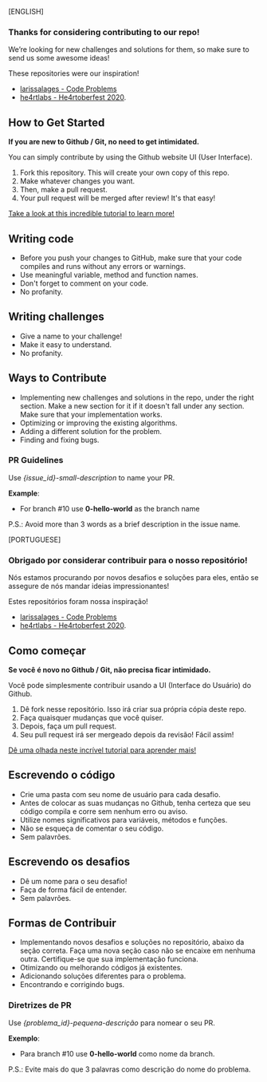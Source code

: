 [ENGLISH]

### Thanks for considering contributing to our repo!

We’re looking for new challenges and solutions for them, so make sure to send us some awesome ideas!

These repositories were our inspiration!

- [larissalages - Code Problems](https://github.com/larissalages/code_problems)
- [he4rtlabs - He4rtoberfest 2020](https://github.com/he4rtlabs/he4rtoberfest-2020).

## How to Get Started

**If you are new to Github / Git, no need to get intimidated.**

You can simply contribute by using the Github website UI (User Interface).

1. Fork this repository. This will create your own copy of this repo.
2. Make whatever changes you want.
3. Then, make a pull request.
4. Your pull request will be merged after review! It's that easy!

[Take a look at this incredible tutorial to learn more!](https://github.com/firstcontributions/first-contributions)

## Writing code

- Before you push your changes to GitHub, make sure that your code compiles and runs without any errors or warnings.
- Use meaningful variable, method and function names.
- Don't forget to comment on your code.
- No profanity.

## Writing challenges

- Give a name to your challenge!
- Make it easy to understand.
- No profanity.

## Ways to Contribute

- Implementing new challenges and solutions in the repo, under the right section. Make a new section for it if it doesn't fall under any section. Make sure that your implementation works.
- Optimizing or improving the existing algorithms.
- Adding a different solution for the problem.
- Finding and fixing bugs.

### PR Guidelines

Use *{issue_id}-small-description* to name your PR.  

**Example**:

- For branch #10 use **0-hello-world** as the branch name

P.S.: Avoid more than 3 words as a brief description in the issue name.

[PORTUGUESE]

### Obrigado por considerar contribuir para o nosso repositório!

Nós estamos procurando por novos desafios e soluções para eles, então se assegure de nós mandar ideias impressionantes!

Estes repositórios foram nossa inspiração!

- [larissalages - Code Problems](https://github.com/larissalages/code_problems)
- [he4rtlabs - He4rtoberfest 2020](https://github.com/he4rtlabs/he4rtoberfest-2020).

## Como começar

**Se você é novo no Github / Git, não precisa ficar intimidado.**

Você pode simplesmente contribuir usando a UI (Interface do Usuário) do Github.

1. Dê fork nesse repositório. Isso irá criar sua própria cópia deste repo.
2. Faça quaisquer mudanças que você quiser.
3. Depois, faça um pull request.
4. Seu pull request irá ser mergeado depois da revisão! Fácil assim!

[Dê uma olhada neste incrível tutorial para aprender mais!](https://github.com/firstcontributions/first-contributions)

## Escrevendo o código

- Crie uma pasta com seu nome de usuário para cada desafio.
- Antes de colocar as suas mudanças no Github, tenha certeza que seu código compila e corre sem nenhum erro ou aviso.
- Utilize nomes significativos para variáveis, métodos e funções.
- Não se esqueça de comentar o seu código.
- Sem palavrões.

## Escrevendo os desafios

- Dê um nome para o seu desafio!
- Faça de forma fácil de entender.
- Sem palavrões.

## Formas de Contribuir

- Implementando novos desafios e soluções no repositório, abaixo da seção correta. Faça uma nova seção caso não se encaixe em nenhuma outra. Certifique-se que sua implementação funciona.
- Otimizando ou melhorando códigos já existentes.
- Adicionando soluções diferentes para o problema.
- Encontrando e corrigindo bugs.

### Diretrizes de PR

Use *{problema_id}-pequena-descrição* para nomear o seu PR.

**Exemplo**:  

- Para branch #10 use **0-hello-world** como nome da branch.

P.S.: Evite mais do que 3 palavras como descrição do nome do problema.
